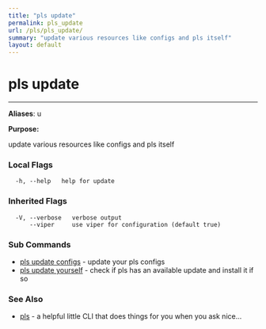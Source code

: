 ```yaml
---
title: "pls update"
permalink: pls_update
url: /pls/pls_update/
summary: "update various resources like configs and pls itself"
layout: default
---
```

# pls update 

---
**Aliases**: u

**Purpose:**

update various resources like configs and pls itself

### Local Flags

```
  -h, --help   help for update
```

### Inherited Flags

```
  -V, --verbose   verbose output
      --viper     use viper for configuration (default true)
```
### Sub Commands

* [pls update configs](/pls/pls_update_configs/)	 - update your pls configs
* [pls update yourself](/pls/pls_update_yourself/)	 - check if pls has an available update and install it if so

### See Also

* [pls](/pls/pls/)	 - a helpful little CLI that does things for you when you ask nice...
